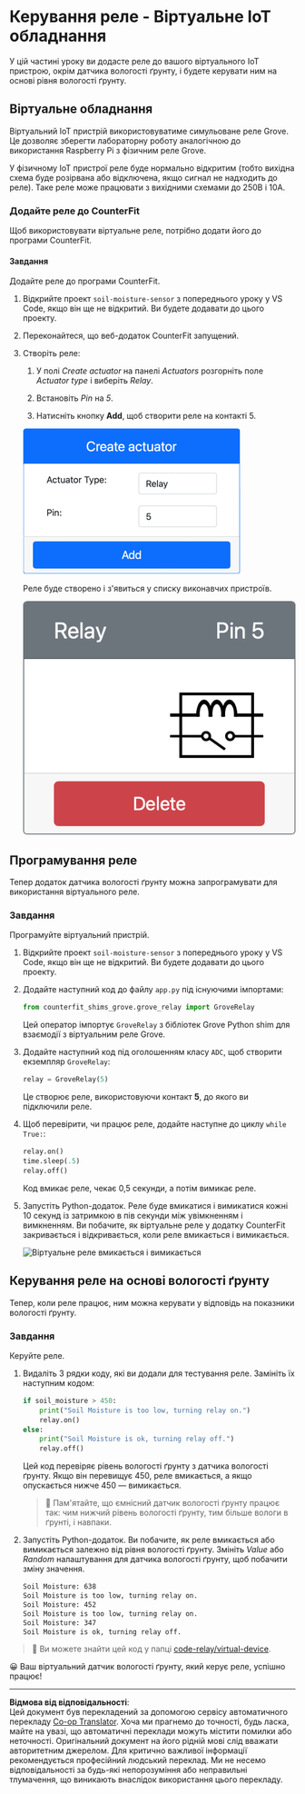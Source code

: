 <!--
CO_OP_TRANSLATOR_METADATA:
{
  "original_hash": "f8f541ee945545017a51aaf309aa37c3",
  "translation_date": "2025-08-28T18:15:43+00:00",
  "source_file": "2-farm/lessons/3-automated-plant-watering/virtual-device-relay.md",
  "language_code": "uk"
}
-->
# Керування реле - Віртуальне IoT обладнання

У цій частині уроку ви додасте реле до вашого віртуального IoT пристрою, окрім датчика вологості ґрунту, і будете керувати ним на основі рівня вологості ґрунту.

## Віртуальне обладнання

Віртуальний IoT пристрій використовуватиме симульоване реле Grove. Це дозволяє зберегти лабораторну роботу аналогічною до використання Raspberry Pi з фізичним реле Grove.

У фізичному IoT пристрої реле буде нормально відкритим (тобто вихідна схема буде розірвана або відключена, якщо сигнал не надходить до реле). Таке реле може працювати з вихідними схемами до 250В і 10А.

### Додайте реле до CounterFit

Щоб використовувати віртуальне реле, потрібно додати його до програми CounterFit.

#### Завдання

Додайте реле до програми CounterFit.

1. Відкрийте проект `soil-moisture-sensor` з попереднього уроку у VS Code, якщо він ще не відкритий. Ви будете додавати до цього проекту.

1. Переконайтеся, що веб-додаток CounterFit запущений.

1. Створіть реле:

    1. У полі *Create actuator* на панелі *Actuators* розгорніть поле *Actuator type* і виберіть *Relay*.

    1. Встановіть *Pin* на *5*.

    1. Натисніть кнопку **Add**, щоб створити реле на контакті 5.

    ![Налаштування реле](../../../../../translated_images/counterfit-create-relay.fa7c40fd0f2f6afc33b35ea94fcb235085be4861e14e3fe6b9b7bcfc82d1c888.uk.png)

    Реле буде створено і з'явиться у списку виконавчих пристроїв.

    ![Створене реле](../../../../../translated_images/counterfit-relay.bbf74c1dbdc8b9acd983367fcbd06703a402aefef6af54ddb28e11307ba8a12c.uk.png)

## Програмування реле

Тепер додаток датчика вологості ґрунту можна запрограмувати для використання віртуального реле.

### Завдання

Програмуйте віртуальний пристрій.

1. Відкрийте проект `soil-moisture-sensor` з попереднього уроку у VS Code, якщо він ще не відкритий. Ви будете додавати до цього проекту.

1. Додайте наступний код до файлу `app.py` під існуючими імпортами:

    ```python
    from counterfit_shims_grove.grove_relay import GroveRelay
    ```

    Цей оператор імпортує `GroveRelay` з бібліотек Grove Python shim для взаємодії з віртуальним реле Grove.

1. Додайте наступний код під оголошенням класу `ADC`, щоб створити екземпляр `GroveRelay`:

    ```python
    relay = GroveRelay(5)
    ```

    Це створює реле, використовуючи контакт **5**, до якого ви підключили реле.

1. Щоб перевірити, чи працює реле, додайте наступне до циклу `while True:`:

    ```python
    relay.on()
    time.sleep(.5)
    relay.off()
    ```

    Код вмикає реле, чекає 0,5 секунди, а потім вимикає реле.

1. Запустіть Python-додаток. Реле буде вмикатися і вимикатися кожні 10 секунд із затримкою в пів секунди між увімкненням і вимкненням. Ви побачите, як віртуальне реле у додатку CounterFit закривається і відкривається, коли реле вмикається і вимикається.

    ![Віртуальне реле вмикається і вимикається](../../../../../images/virtual-relay-turn-on-off.gif)

## Керування реле на основі вологості ґрунту

Тепер, коли реле працює, ним можна керувати у відповідь на показники вологості ґрунту.

### Завдання

Керуйте реле.

1. Видаліть 3 рядки коду, які ви додали для тестування реле. Замініть їх наступним кодом:

    ```python
    if soil_moisture > 450:
        print("Soil Moisture is too low, turning relay on.")
        relay.on()
    else:
        print("Soil Moisture is ok, turning relay off.")
        relay.off()
    ```

    Цей код перевіряє рівень вологості ґрунту з датчика вологості ґрунту. Якщо він перевищує 450, реле вмикається, а якщо опускається нижче 450 — вимикається.

    > 💁 Пам'ятайте, що ємнісний датчик вологості ґрунту працює так: чим нижчий рівень вологості ґрунту, тим більше вологи в ґрунті, і навпаки.

1. Запустіть Python-додаток. Ви побачите, як реле вмикається або вимикається залежно від рівня вологості ґрунту. Змініть *Value* або *Random* налаштування для датчика вологості ґрунту, щоб побачити зміну значення.

    ```output
    Soil Moisture: 638
    Soil Moisture is too low, turning relay on.
    Soil Moisture: 452
    Soil Moisture is too low, turning relay on.
    Soil Moisture: 347
    Soil Moisture is ok, turning relay off.
    ```

> 💁 Ви можете знайти цей код у папці [code-relay/virtual-device](../../../../../2-farm/lessons/3-automated-plant-watering/code-relay/virtual-device).

😀 Ваш віртуальний датчик вологості ґрунту, який керує реле, успішно працює!

---

**Відмова від відповідальності**:  
Цей документ був перекладений за допомогою сервісу автоматичного перекладу [Co-op Translator](https://github.com/Azure/co-op-translator). Хоча ми прагнемо до точності, будь ласка, майте на увазі, що автоматичні переклади можуть містити помилки або неточності. Оригінальний документ на його рідній мові слід вважати авторитетним джерелом. Для критично важливої інформації рекомендується професійний людський переклад. Ми не несемо відповідальності за будь-які непорозуміння або неправильні тлумачення, що виникають внаслідок використання цього перекладу.